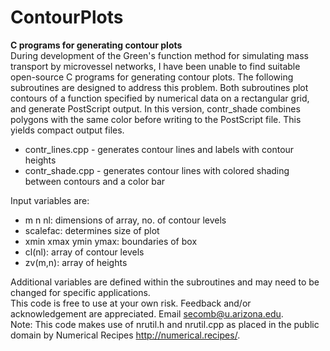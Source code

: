 # ContourPlots  
**C programs for generating contour plots**  
During development of the Green's function method for simulating mass transport by microvessel networks, I have been unable to find suitable open-source C programs for generating contour plots. The following subroutines are designed to address this problem. Both subroutines plot contours of a function specified by numerical data on a rectangular grid, and generate PostScript output. In this version, contr_shade combines polygons with the same color before writing to the PostScript file. This yields compact output files.    
- contr_lines.cpp - generates contour lines and labels with contour heights  
- contr_shade.cpp - generates contour lines with colored shading between contours and a color bar   

Input variables are:  
- m n nl: dimensions of array, no. of contour levels  
- scalefac: determines size of plot  
- xmin xmax ymin ymax: boundaries of box  
- cl(nl): array of contour levels  
- zv(m,n): array of heights   

Additional variables are defined within the subroutines and may need to be changed for specific applications.  
This code is free to use at your own risk. Feedback and/or acknowledgement are appreciated. Email secomb@u.arizona.edu.  
Note: This code makes use of nrutil.h and nrutil.cpp as placed in the public domain by Numerical Recipes http://numerical.recipes/. 
